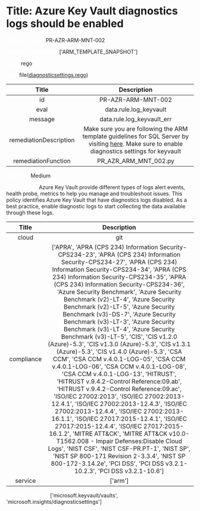



# Title: Azure Key Vault diagnostics logs should be enabled


***<font color="white">Master Test Id:</font>*** PR-AZR-ARM-MNT-002

***<font color="white">Master Snapshot Id:</font>*** ['ARM_TEMPLATE_SNAPSHOT']

***<font color="white">type:</font>*** rego

***<font color="white">rule:</font>*** file([diagnosticsettings.rego])  
  
  
  
  

|Title|Description|
| :---: | :---: |
|id|PR-AZR-ARM-MNT-002|
|eval|data.rule.log_keyvault|
|message|data.rule.log_keyvault_err|
|remediationDescription|Make sure you are following the ARM template guidelines for SQL Server by visiting <a href='https://docs.microsoft.com/en-us/azure/templates/microsoft.insights/diagnosticsettings' target='_blank'>here</a>. Make sure to enable diagnostics settings for keyvault|
|remediationFunction|PR_AZR_ARM_MNT_002.py|


***<font color="white">Severity:</font>*** Medium

***<font color="white">Description:</font>*** Azure Key Vault provide different types of logs alert events, health probe, metrics to help you manage and troubleshoot issues. This policy identifies Azure Key Vault that have diagnostics logs disabled. As a best practice, enable diagnostic logs to start collecting the data available through these logs.  
  
  

|Title|Description|
| :---: | :---: |
|cloud|git|
|compliance|['APRA', 'APRA (CPS 234) Information Security-CPS234-23', 'APRA (CPS 234) Information Security-CPS234-27', 'APRA (CPS 234) Information Security-CPS234-34', 'APRA (CPS 234) Information Security-CPS234-35', 'APRA (CPS 234) Information Security-CPS234-36', 'Azure Security Benchmark', 'Azure Security Benchmark (v2)-LT-4', 'Azure Security Benchmark (v2)-LT-5', 'Azure Security Benchmark (v3)-DS-7', 'Azure Security Benchmark (v3)-LT-3', 'Azure Security Benchmark (v3)-LT-4', 'Azure Security Benchmark (v3)-LT-5', 'CIS', 'CIS v1.2.0 (Azure)-5.3', 'CIS v1.3.0 (Azure)-5.3', 'CIS v1.3.1 (Azure)-5.3', 'CIS v1.4.0 (Azure)-5.3', 'CSA CCM', 'CSA CCM v.4.0.1-LOG-05', 'CSA CCM v.4.0.1-LOG-06', 'CSA CCM v.4.0.1-LOG-08', 'CSA CCM v.4.0.1-LOG-13', 'HITRUST', 'HITRUST v.9.4.2-Control Reference:09.ab', 'HITRUST v.9.4.2-Control Reference:09.ac', 'ISO/IEC 27002:2013', 'ISO/IEC 27002:2013-12.4.1', 'ISO/IEC 27002:2013-12.4.3', 'ISO/IEC 27002:2013-12.4.4', 'ISO/IEC 27002:2013-16.1.1', 'ISO/IEC 27017:2015-12.4.1', 'ISO/IEC 27017:2015-12.4.4', 'ISO/IEC 27017:2015-16.1.2', 'MITRE ATT&CK', 'MITRE ATT&CK v10.0-T1562.008 - Impair Defenses:Disable Cloud Logs', 'NIST CSF', 'NIST CSF-PR.PT-1', 'NIST SP', 'NIST SP 800-171 Revision 2-3.3.4', 'NIST SP 800-172-3.14.2e', 'PCI DSS', 'PCI DSS v3.2.1-10.2.3', 'PCI DSS v3.2.1-10.6']|
|service|['arm']|


***<font color="white">Resource Types:</font>*** ['microsoft.keyvault/vaults', 'microsoft.insights/diagnosticsettings']


[diagnosticsettings.rego]: https://github.com/prancer-io/prancer-compliance-test/tree/master/azure/iac/diagnosticsettings.rego
